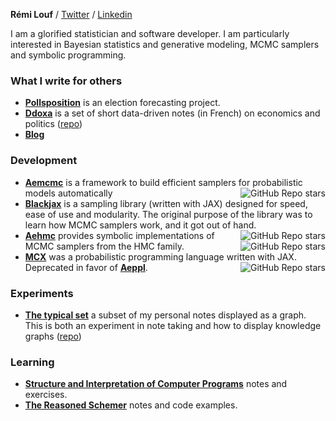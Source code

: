 **Rémi Louf** / [Twitter](https://twitter.com/remilouf) / [Linkedin](https://linkedin.com/in/remilouf)

I am a glorified statistician and software developer. I am particularly interested in Bayesian statistics and generative modeling, MCMC samplers and symbolic programming.

### What I write for others

- **[Pollsposition](https://github.com/pollsposition)** is an election forecasting project.
- **[Ddoxa](https://www.ddoxa.fr)** is a set of short data-driven notes (in French) on economics and politics ([repo](https://github.com/rlouf/ddoxa))
- **[Blog](https://thetypicalset.com/blog)**

### Development

- **[Aemcmc](https://github.com/aesara-devs/aemcmc)** is a framework to build efficient samplers for probabilistic models automatically <img align="right" alt="GitHub Repo stars" src="https://img.shields.io/github/stars/aesara-devs/aemcmc?style=social">
- **[Blackjax](https://github.com/blackjax-devs/blackjax)** is a sampling library (written with JAX) designed for speed, ease of use and modularity. The original purpose of the library was to learn how MCMC samplers work, and it got out of hand. <img align="right" alt="GitHub Repo stars" src="https://img.shields.io/github/stars/blackjax-devs/blackjax?style=social">
- **[Aehmc](https://github.com/aesara-devs/aehmc)** provides symbolic implementations of MCMC samplers from the HMC family. <img align="right" alt="GitHub Repo stars" src="https://img.shields.io/github/stars/aesara-devs/aehmc?style=social">
- **[MCX](https://github.com/rlouf/mcx)** was a probabilistic programming language written with JAX. Deprecated in favor of **[Aeppl](https://github.com/aesara-devs/aeppl)**. <img align="right" alt="GitHub Repo stars" src="https://img.shields.io/github/stars/rlouf/mcx?style=social">

### Experiments

- **[The typical set](https://thetypicalset.com/)** a subset of my personal notes displayed as a graph. This is both an experiment in note taking and how to display knowledge graphs ([repo](https://github.com/rlouf/thetypicalset))

### Learning

- **[Structure and Interpretation of Computer Programs](https://github.com/rlouf/sicp)** notes and exercises.
- **[The Reasoned Schemer](https://github.com/rlouf/reasoned-schemer)** notes and code examples.

